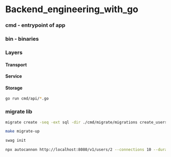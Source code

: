 # Backend_engineering_with_go

### cmd - entrypoint of app
### bin - binaries


### Layers
#### Transport
#### Service
#### Storage


```bash
go run cmd/api/*.go
```

### migrate lib
```bash
migrate create -seq -ext sql -dir ./cmd/migrate/migrations create_users
```

```bash
make migrate-up
```

```bash
swag init
```

```bash
npx autocannon http://localhost:8080/v1/users/2 --connections 10 --duration 5 -H "Authorization: Bearer eyJhbGciOiJIUzI1NiIsInR5cCI6IkpXVCJ9.eyJhdWQiOiJzb2NpYWwiLCJleHAiOjE3NTkyMTc4NDgsImlhdCI6MTc1ODk1ODY0OCwiaXNzIjoic29jaWFsIiwibmJmIjoxNzU4OTU4NjQ4LCJzdWIiOjEzN30.x3wIW1uByni6qpvqPF4-P3o1dinICeubMIB_-pK65e8"
```